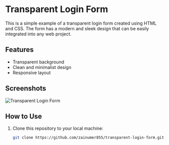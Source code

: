 # Transparent Login Form

This is a simple example of a transparent login form created using HTML and CSS. The form has a modern and sleek design that can be easily integrated into any web project.

## Features

- Transparent background
- Clean and minimalist design
- Responsive layout

## Screenshots

![Transparent Login Form](./assets/imgs/transparent_login_form_ss.png.png)

## How to Use

1. Clone this repository to your local machine:

   ```bash
   git clone https://github.com/zainumer855/transparent-login-form.git
   ```
